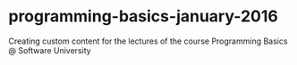 # programming-basics-january-2016
Creating custom content for the lectures of the course Programming Basics @ Software University
